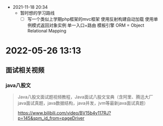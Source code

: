 - 2021-11-18 20:34
  - 暂时想的学习路线
    - [ ] 写一个类似上学期php框架的mvc框架
      使用反射构建自动加载
      使用单例模式返回对象实例
      单一入口+路由
      模板引擎
      ORM = Object Relational Mapping

#  2022-05-26 13:13

## 面试相关视频

### java八股文

> Java八股文面试题视频教程，Java面试八股文宝典（含阿里、腾迅大厂java面试真题，java数据结构，java并发，jvm等最新java面试真题）
>
> https://www.bilibili.com/video/BV15b4y117RJ?p=145&spm_id_from=pageDriver

### 